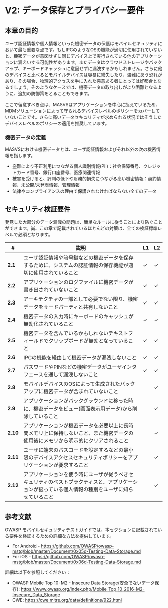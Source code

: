 # V2: データ保存とプライバシー要件

## 本章の目的

ユーザ認証情報や個人情報といった機密データの保護はモバイルセキュリティにおいて最も重要な点です。もしIPCのようなOSの機能が適切に使用されていないと、機密データが意図せずに同じデバイス上で実行されている他のアプリケーションに漏えいする可能性があります。またデータはクラウドストレージやバックアップ、キーボードキャッシュに意図せずに漏洩するかもしれません。さらに他のデバイスと比べるとモバイルデバイスは容易に紛失したり、盗難にあう恐れがあり、その場合、物理的アクセスを手に入れた悪意ある者にとっては好都合となるでしょう。そのようなケースでは、機密データの取り出しがより困難となるように、追加の防御策をとることもできます。

ここで留意すべき点は、MASVSはアプリケーションを中心に捉えているため、MDMソリューションによって守られるデバイスレベルのポリシーをカバーしていないことです。さらに高いデータセキュリティが求められる状況ではそうしたデバイスレベルのポリシーの適用を推奨しています。

### 機密データの定義

MASVSにおける機密データとは、ユーザ認証情報およびそれ以外の次の機密情報を指します。

- 盗難により不正利用につながる個人識別情報(PII)：社会保障番号、クレジットカード番号、銀行口座番号、医療関連情報
- 被害を受けると、評判の低下や財務的損失につながる高い機密情報：契約情報、未公開/未発表情報、管理情報
- 法律やコンプライアンスの理由で保護されなければならない全てのデータ

## セキュリティ検証要件

発覚した大部分のデータ漏洩の問題は、簡単なルールに従うことにより防ぐことができます。尚、この章で記載されているほとんどの対策は、全ての検証標準レベルで必須となります。

| # | 説明 | L1 | L2 |
| --- | --- | --- | --- |
| **2.1** | ユーザ認証情報や暗号鍵などの機密データを保存するために、システムの認証情報の保存機能が適切に使用されていること | ✓ | ✓ |
| **2.2** | アプリケーションのログファイルに機密データが書き出されていないこと | ✓ | ✓ |
| **2.3** | アーキテクチャの一部として必要でない限り、機密データをサードパーティと共有しないこと | ✓ | ✓ |
| **2.4** | 機密データの入力時にキーボードのキャッシュが無効化されていること | ✓ | ✓ |
| **2.5** | 機密データを含んでいるかもしれないテキストフィールドでクリップボードが無効となっていること | ✓ | ✓ |
| **2.6** | IPCの機能を経由して機密データが漏洩しないこと | ✓ | ✓ |
| **2.7** | パスワードやPINなどの機密データがユーザインタフェースを通して漏洩しないこと | ✓ | ✓ |
| **2.8** | モバイルデバイスのOSによって生成されたバックアップに機密データが含まれていないこと |   | ✓ |
| **2.9** | アプリケーションがバックグラウンドに移った時に、機密データをビュー(画面表示用データ)から削除していること |  | ✓ |
| **2.10** | アプリケーションが機密データを必要以上に長時間メモリ上に保持しないこと、また機密データの使用後にメモリから明示的にクリアされること |  | ✓ |
| **2.11** | ユーザに端末のパスコードを設定するなどの最小限のデバイスアクセスセキュリティポリシーをアプリケーションが要求すること |  | ✓ |
| **2.12** | アプリケーションを使う時にユーザが従うべきセキュリティのベストプラクティスと、アプリケーションが扱っている個人情報の種別をユーザに知らせていること |  | ✓ |

## 参考文献

OWASP モバイルセキュリティテストガイドでは、本セクションに記載されている要件を検証するための詳細な方法を提供しています。

- For Android - https://github.com/OWASP/owasp-mstg/blob/master/Document/0x05d-Testing-Data-Storage.md
- For iOS - https://github.com/OWASP/owasp-mstg/blob/master/Document/0x06d-Testing-Data-Storage.md

詳細は以下を参照してください：

- OWASP Mobile Top 10: M2  - Insecure Data Storage(安全でないデータ保存): https://www.owasp.org/index.php/Mobile_Top_10_2016-M2-Insecure_Data_Storage
- CWE: https://cwe.mitre.org/data/definitions/922.html
